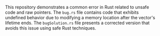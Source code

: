 This repository demonstrates a common error in Rust related to unsafe code and raw pointers.  The `bug.rs` file contains code that exhibits undefined behavior due to modifying a memory location after the vector's lifetime ends.  The `bugSolution.rs` file presents a corrected version that avoids this issue using safe Rust techniques.